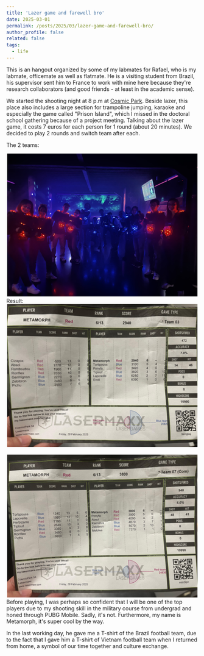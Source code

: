 ```yaml
---
title: 'Lazer game and farewell bro'
date: 2025-03-01
permalink: /posts/2025/03/lazer-game-and-farewell-bro/
author_profile: false
related: false
tags:
  - life
---
```

This is an hangout organized by some of my labmates for Rafael, who is my labmate, officemate as well as flatmate. He is a visiting student from Brazil, his supervisor sent him to France to work with mine here because they're research collaborators (and good friends - at least in the academic sense).

We started the shooting night at 8 p.m at [Cosmic Park](https://www.google.com/maps/place/Cosmic+Park+54/@48.684242,6.2003571,15.94z/data=!4m14!1m7!3m6!1s0x479499787e26db93:0xc362fa5fa4c7833b!2sCosmic+Park+54!8m2!3d48.6848449!4d6.2041101!16s%2Fg%2F11hms47jd1!3m5!1s0x479499787e26db93:0xc362fa5fa4c7833b!8m2!3d48.6848449!4d6.2041101!16s%2Fg%2F11hms47jd1?entry=ttu&g_ep=EgoyMDI1MDMxMS4wIKXMDSoASAFQAw%3D%3D). Beside lazer, this place also includes a large section for trampoline jumping, karaoke and especially the game called "Prison Island", which I missed in the doctoral school gathering because of a project meeting. Talking about the lazer game, it costs 7 euros for each person for 1 round (about 20 minutes). We decided to play 2 rounds and switch team after each.

The 2 teams:
<div style="text-align: center;">
    <img src="/images/lazer-game-and-farewell-bro/IMG_3960.JPG" alt="Centered Resized Image" width="500" />
</div>
Result:
<div style="text-align: center;">
    <img src="/images/lazer-game-and-farewell-bro/game1.jpg" alt="Centered Resized Image" width="500" />
</div>
<br>
<div style="text-align: center;">
    <img src="/images/lazer-game-and-farewell-bro/game2.jpg" alt="Centered Resized Image" width="500" />
</div>
Before playing, I was perhaps so confident that I will be one of the top players due to my shooting skill in the military course from undergrad and honed through PUBG Mobile. Sadly, it's not. Furthermore, my name is Metamorph, it's super cool by the way.

In the last working day, he gave me a T-shirt of the Brazil football team, due to the fact that I gave him a T-shirt of Vietnam football team when I returned from home, a symbol of our time together and culture exchange.